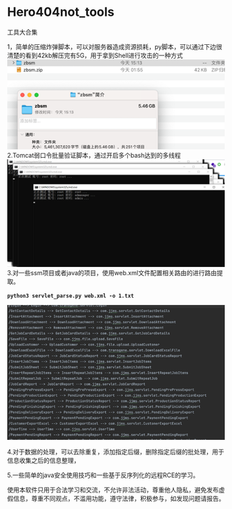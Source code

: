 # Hero404not_tools
工具大合集

1，简单的压缩炸弹脚本，可以对服务器造成资源损耗，py脚本，可以通过下边很清楚的看到42kb解压完有5G，用于拿到Shell进行攻击的一种方式
![img_2.png](img_2.png)
2.Tomcat弱口令批量验证脚本，通过开启多个bash达到的多线程
![img.png](img.png)
3.对一些ssm项目或者java的项目，使用web.xml文件配置相关路由的进行路由提取。

**`python3 servlet_parse.py web.xml -o 1.txt`**

![img_1.png](img_1.png)

4.对于数据的处理，可以去除重复，添加指定后缀，删除指定后缀的批处理，用于信息收集之后的信息整理，

5.一些简单的java安全使用技巧和一些基于反序列化的远程RCE的学习。




使用本软件只用于合法学习和交流，不允许非法活动，尊重他人隐私，避免发布虚假信息，尊重不同观点，不滥用功能，遵守法律，积极参与，如发现问题请报告。
